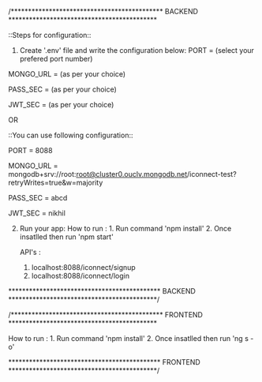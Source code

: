 /******************************************** BACKEND *******************************************

::Steps for configuration::
1. Create '.env' file and write the configuration below:
PORT = (select your prefered port number)

MONGO_URL = (as per your choice)

PASS_SEC = (as per your choice)

JWT_SEC = (as per your choice)

OR 

::You can use following configuration::

PORT = 8088

MONGO_URL = mongodb+srv://root:root@cluster0.ouclv.mongodb.net/iconnect-test?retryWrites=true&w=majority

PASS_SEC = abcd

JWT_SEC = nikhil


2. Run your app:
	How to run :
		1. Run command 'npm install'
		2. Once insatlled then run 'npm start'
		
	API's :
	1. localhost:8088/iconnect/signup
	2. localhost:8088/iconnect/login

******************************************** BACKEND *******************************************/



/******************************************** FRONTEND *******************************************

How to run :
		1. Run command 'npm install'
		2. Once insatlled then run 'ng s -o'

******************************************** FRONTEND *******************************************/

